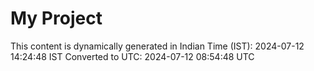 # My Project

This content is dynamically generated in Indian Time (IST): 2024-07-12 14:24:48 IST
Converted to UTC: 2024-07-12 08:54:48 UTC
